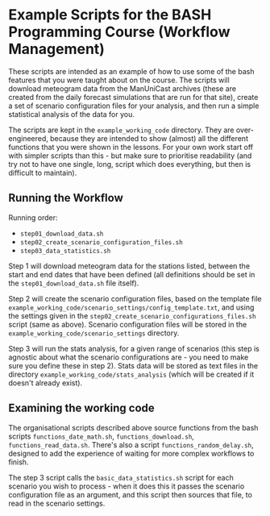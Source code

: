 # Example Scripts for the BASH Programming Course (Workflow Management)

These scripts are intended as an example of how to use some of the bash 
features that you were taught about on the course. The scripts will
download meteogram data from the ManUniCast archives (these are created 
from the daily forecast simulations that are run for that site), create
a set of scenario configuration files for your analysis, and then run a 
simple statistical analysis of the data for you.

The scripts are kept in the `example_working_code` directory. They are
over-engineered, because they are intended to show (almost) all the different
functions that you were shown in the lessons. For your own work start off
with simpler scripts than this - but make sure to prioritise readability
(and try not to have one single, long, script which does everything, but then is
difficult to maintain).

## Running the Workflow

Running order:
- `step01_download_data.sh`
- `step02_create_scenario_configuration_files.sh`
- `step03_data_statistics.sh`

Step 1 will download meteogram data for the stations listed, between the start
and end dates that have been defined (all definitions should be set in the 
`step01_download_data.sh` file itself).

Step 2 will create the scenario configuration files, based on the template file
`example_working_code/scenario_settings/config_template.txt`, and using the settings
given in the `step02_create_scenario_configurations_files.sh` script (same as above).
Scenario configuration files will be stored in the `example_working_code/scenario_settings`
directory.

Step 3 will run the stats analysis, for a given range of scenarios (this step
is agnostic about what the scenario configurations are - you need to make sure you
define these in step 2). Stats data will be stored as text files in the directory
`example_working_code/stats_analysis` (which will be created if it doesn't already exist).

## Examining the working code

The organisational scripts described above source functions from the bash scripts
`functions_date_math.sh`, `functions_download.sh`, `functions_read_data.sh`. There's also 
a script `functions_random_delay.sh`, designed to add the experience of waiting for
more complex workflows to finish.

The step 3 script calls the `basic_data_statistics.sh` script for each scenario you wish
to process - when it does this it passes the scenario configuration file as an argument, and
this script then sources that file, to read in the scenario settings.
